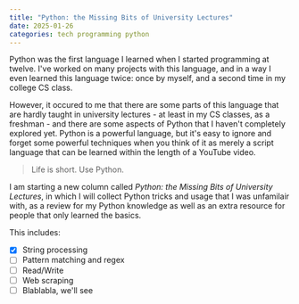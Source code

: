 ```yaml
---
title: "Python: the Missing Bits of University Lectures"
date: 2025-01-26
categories: tech programming python
---
```

Python was the first language I learned when I started programming at twelve. I've worked on many projects with this language, and in a way I even learned this language twice: once by myself, and a second time in my college CS class. 

However, it occured to me that there are some parts of this language that are hardly taught in university lectures - at least in my CS classes, as a freshman - and there are some aspects of Python that I haven't completely explored yet. Python is a powerful language, but it's easy to ignore and forget some powerful techniques when you think of it as merely a script language that can be learned within the length of a YouTube video. 

> Life is short. Use Python.

I am starting a new column called *Python: the Missing Bits of University Lectures*, in which I will collect Python tricks and usage that I was unfamilair with, as a review for my Python knowledge as well as an extra resource for people that only learned the basics.

This includes:

 - [x] String processing
 - [ ] Pattern matching and regex
 - [ ] Read/Write
 - [ ] Web scraping
 - [ ] Blablabla, we'll see